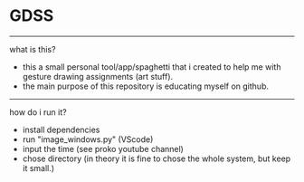 # GDSS
__________________________________________________________________________
what is this?

- this a small personal tool/app/spaghetti that i created to help me with gesture drawing assignments (art stuff).
- the main purpose of this repository is educating myself on github.
__________________________________________________________________________
how do i run it?

- install dependencies
- run "image_windows.py" (VScode)
- input the time (see proko youtube channel)
- chose directory (in theory it is fine to chose the whole system, but keep it small.)
 
